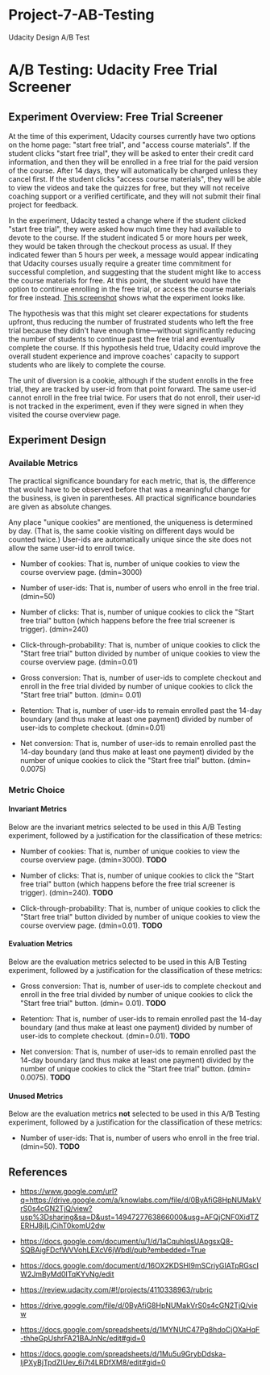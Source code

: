 # Project-7-AB-Testing
Udacity Design A/B Test

# A/B Testing: Udacity Free Trial Screener

## Experiment Overview: Free Trial Screener 
At the time of this experiment, Udacity courses currently have two options on the home page: "start free trial", and "access course materials". If the student clicks "start free trial", they will be asked to enter their credit card information, and then they will be enrolled in a free trial for the paid version of the course. After 14 days, they will automatically be charged unless they cancel first. If the student clicks "access course materials", they will be able to view the videos and take the quizzes for free, but they will not receive coaching support or a verified certificate, and they will not submit their final project for feedback. 

In the experiment, Udacity tested a change where if the student clicked "start free trial", they were asked how much time they had available to devote to the course. If the student indicated 5 or more hours per week, they would be taken through the checkout process as usual. If they indicated fewer than 5 hours per week, a message would appear indicating that Udacity courses usually require a greater time commitment for successful completion, and suggesting that the student might like to access the course materials for free. At this point, the student would have the option to continue enrolling in the free trial, or access the course materials for free instead. [This screenshot](https://www.google.com/url?q=https://drive.google.com/a/knowlabs.com/file/d/0ByAfiG8HpNUMakVrS0s4cGN2TjQ/view?usp%3Dsharing&sa=D&ust=1494727763866000&usg=AFQjCNF0XidTZERHJ8jlLjCihT0komU2dw) shows what the experiment looks like. 

The hypothesis was that this might set clearer expectations for students upfront, thus reducing the number of frustrated students who left the free trial because they didn't have enough time—without significantly reducing the number of students to continue past the free trial and eventually complete the course. If this hypothesis held true, Udacity could improve the overall student experience and improve coaches' capacity to support students who are likely to complete the course. 

The unit of diversion is a cookie, although if the student enrolls in the free trial, they are tracked by user-id from that point forward. The same user-id cannot enroll in the free trial twice. For users that do not enroll, their user-id is not tracked in the experiment, even if they were signed in when they visited the course overview page.

## Experiment Design

### Available Metrics

The practical significance boundary for each metric, that is, the difference that would have to be observed before that was a meaningful change for the business, is given in parentheses. All practical significance boundaries are given as absolute changes.

Any place "unique cookies" are mentioned, the uniqueness is determined by day. (That is, the same cookie visiting on different days would be counted twice.) User-ids are automatically unique since the site does not allow the same user-id to enroll twice.

 * Number of cookies: That is, number of unique cookies to view the course overview page. (dmin=3000)

 * Number of user-ids: That is, number of users who enroll in the free trial. (dmin=50)

 * Number of clicks: That is, number of unique cookies to click the "Start free trial" button (which happens before the free trial screener is trigger). (dmin=240)

 * Click-through-probability: That is, number of unique cookies to click the "Start free trial" button divided by number of unique cookies to view the course overview page. (dmin=0.01)
 
 * Gross conversion: That is, number of user-ids to complete checkout and enroll in the free trial divided by number of unique cookies to click the "Start free trial" button. (dmin= 0.01)

 * Retention: That is, number of user-ids to remain enrolled past the 14-day boundary (and thus make at least one payment) divided by number of user-ids to complete checkout. (dmin=0.01)

 * Net conversion: That is, number of user-ids to remain enrolled past the 14-day boundary (and thus make at least one payment) divided by the number of unique cookies to click the "Start free trial" button. (dmin= 0.0075)

### Metric Choice

#### Invariant Metrics

Below are the invariant metrics selected to be used in this A/B Testing experiment, followed by a justification for the classification of these metrics:

 * Number of cookies: That is, number of unique cookies to view the course overview page. (dmin=3000). **TODO**

 * Number of clicks: That is, number of unique cookies to click the "Start free trial" button (which happens before the free trial screener is trigger). (dmin=240). **TODO**

 * Click-through-probability: That is, number of unique cookies to click the "Start free trial" button divided by number of unique cookies to view the course overview page. (dmin=0.01). **TODO**

#### Evaluation Metrics

Below are the evaluation metrics selected to be used in this A/B Testing experiment, followed by a justification for the classification of these metrics:

 * Gross conversion: That is, number of user-ids to complete checkout and enroll in the free trial divided by number of unique cookies to click the "Start free trial" button. (dmin= 0.01). **TODO**

 * Retention: That is, number of user-ids to remain enrolled past the 14-day boundary (and thus make at least one payment) divided by number of user-ids to complete checkout. (dmin=0.01). **TODO**

 * Net conversion: That is, number of user-ids to remain enrolled past the 14-day boundary (and thus make at least one payment) divided by the number of unique cookies to click the "Start free trial" button. (dmin= 0.0075). **TODO**

#### Unused Metrics
Below are the evaluation metrics **not** selected to be used in this A/B Testing experiment, followed by a justification for the classification of these metrics:

 * Number of user-ids: That is, number of users who enroll in the free trial. (dmin=50). **TODO**
 
 ## References
 * https://www.google.com/url?q=https://drive.google.com/a/knowlabs.com/file/d/0ByAfiG8HpNUMakVrS0s4cGN2TjQ/view?usp%3Dsharing&sa=D&ust=1494727763866000&usg=AFQjCNF0XidTZERHJ8jlLjCihT0komU2dw

 * https://docs.google.com/document/u/1/d/1aCquhIqsUApgsxQ8-SQBAigFDcfWVVohLEXcV6jWbdI/pub?embedded=True

 * https://docs.google.com/document/d/16OX2KDSHI9mSCriyGIATpRGscIW2JmByMd0ITqKYvNg/edit

 * https://review.udacity.com/#!/projects/4110338963/rubric

 * https://drive.google.com/file/d/0ByAfiG8HpNUMakVrS0s4cGN2TjQ/view

 * https://docs.google.com/spreadsheets/d/1MYNUtC47Pg8hdoCjOXaHqF-thheGpUshrFA21BAJnNc/edit#gid=0

 * https://docs.google.com/spreadsheets/d/1Mu5u9GrybDdska-ljPXyBjTpdZIUev_6i7t4LRDfXM8/edit#gid=0
